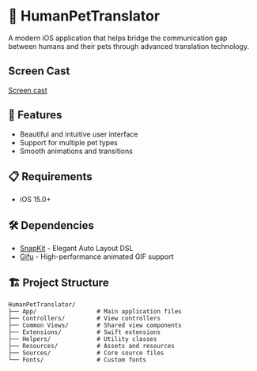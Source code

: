 # 🐾 HumanPetTranslator

A modern iOS application that helps bridge the communication gap between humans and their pets through advanced translation technology.

## Screen Cast
[Screen cast](https://drive.google.com/file/d/1lyYwe43pOLD0R8A9xNc786cIZriBApzT/view?usp=sharing)

## 🌟 Features

- Beautiful and intuitive user interface
- Support for multiple pet types
- Smooth animations and transitions

## 📋 Requirements

- iOS 15.0+

## 🛠 Dependencies

- [SnapKit](https://github.com/SnapKit/SnapKit) - Elegant Auto Layout DSL
- [Gifu](https://github.com/kaishin/Gifu) - High-performance animated GIF support

## 🏗 Project Structure

```
HumanPetTranslator/
├── App/                 # Main application files
├── Controllers/         # View controllers
├── Common Views/        # Shared view components
├── Extensions/          # Swift extensions
├── Helpers/             # Utility classes
├── Resources/           # Assets and resources
├── Sources/             # Core source files
└── Fonts/               # Custom fonts
```
